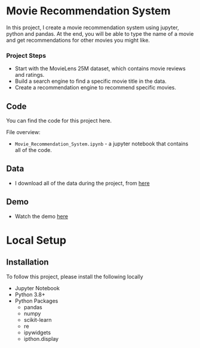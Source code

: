 # Movie Recommendation System

In this project, I create a movie recommendation system using jupyter, python and pandas. At the end, you will be able to type the name of a movie and get recommendations for other movies you might like.


### Project Steps
- Start with the MovieLens 25M dataset, which contains movie reviews and ratings.
- Build a search engine to find a specific movie title in the data.
- Create a recommendation engine to recommend specific movies.



## Code
You can find the code for this project here.

File overview:
- `Movie_Recommendation_System.ipynb` - a jupyter notebook that contains all of the code.



## Data
- I download all of the data during the project, from [here](https://files.grouplens.org/datasets/rating-disposition-2023/)


## Demo
- Watch the demo [here](https://youtu.be/KcNpIXwOQQI)


  
# Local Setup
## Installation

To follow this project, please install the following locally
- Jupyter Notebook
- Python 3.8+
- Python Packages
   + pandas
   + numpy
   + scikit-learn
   + re
   + ipywidgets
   + ipthon.display
